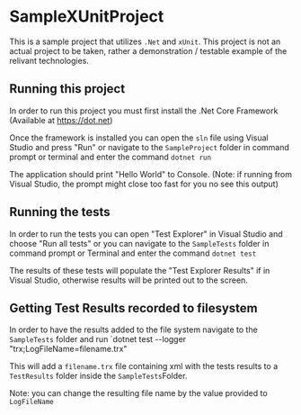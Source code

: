 # SampleXUnitProject
This is a sample project that utilizes `.Net` and `xUnit`. This project is not an actual project to be taken, rather a demonstration / testable example of the relivant technologies.

## Running this project
In order to run this project you must first install the .Net Core Framework (Available at https://dot.net)

Once the framework is installed you can open the `sln` file using Visual Studio and press "Run" or navigate to the `SampleProject` folder in command prompt or terminal and enter the command `dotnet run`

The application should print "Hello World" to Console. (Note: if running from Visual Studio, the prompt might close too fast for you no see this output)

## Running the tests
In order to run the tests you can open "Test Explorer" in Visual Studio and choose "Run all tests" or you can navigate to the `SampleTests` folder in command prompt or Terminal and enter the command `dotnet test`

The results of these tests will populate the "Test Explorer Results" if in Visual Studio, otherwise results will be printed out to the screen.

## Getting Test Results recorded to filesystem
In order to have the results added to the file system navigate to the `SampleTests` folder and run `dotnet test --logger "trx;LogFileName=filename.trx"

This will add a `filename.trx` file containing xml with the tests results to a `TestResults` folder inside the `SampleTests`Folder.

Note: you can change the resulting file name by the value provided to `LogFileName`
